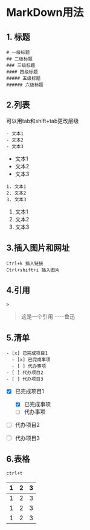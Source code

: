



# MarkDown用法



## 1. 标题

```
# 一级标题
## 二级标题
### 三级标题
#### 四级标题
##### 五级标题
###### 六级标题
```



## 2.列表

可以用tab和shift+tab更改层级

```
- 文本1
- 文本2
- 文本3
```

- 文本1
- 文本2
- 文本3

```
1. 文本1
2. 文本2
3. 文本3
```

1. 文本1
2. 文本2
3. 文本3



## 3.插入图片和网址

```
Ctrl+k 插入链接
Ctrl+shift+i 插入图片
```



## 4.引用

```
>
```

> 这是一个引用  									----鲁迅



## 5.清单

```
- [x] 已完成项目1
  - [x] 已完成事项
  - [ ] 代办事项
- [ ] 代办项目2
- [ ] 代办项目3
```



- [x] 已完成项目1
  - [x] 已完成事项
  - [ ] 代办事项
- [ ] 代办项目2
- [ ] 代办项目3



## 6.表格

```
ctrl+t
```

| 1    | 2    | 3    |
| ---- | ---- | ---- |
| 1    | 2    | 3    |
| 1    | 2    | 3    |
| 1    | 2    | 3    |

